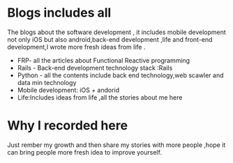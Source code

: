 # Blogs includes all


The blogs about the software development , it includes mobile development not only iOS but also android,back-end development ,life and front-end development,I wrote more fresh ideas from life .
* FRP- all the articles about Functional Reactive programming 
* Rails -  Back-end development technology stack :Rails 
* Python - all the contents include back end technology,web scawler and data min technology
* Mobile development: iOS + andorid
* Life:Includes ideas from life ,all the stories about me here 
# Why I recorded here 
Just rember my growth and then share my stories with more people ,hope it can bring people more fresh idea to improve yourself.

